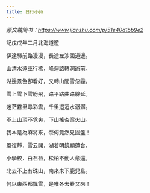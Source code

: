 ```yaml
---
title: 日行小詩
---
```


*原文载简书：<https://www.jianshu.com/p/51e40a1bb9e2>*

記戊戌年二月北海道遊

伊達驛前路漫漫，長途左涉國道邊。

山清水遠車行稀，峰迴路轉洞爺前。

湖邊景色卻看好，又轉山間雪忽霾。

雪上雪下雪紛飛，路平路曲路綿延。

迷茫霧里尋彩雲，千里迢迢水潺潺。

不上山頂不覓爽，下山搖杏案火山。

我本是為麻將來，奈何竟然見圓盤！

風復靜，雪云開，湖若明鏡顯蓮台。

小學校，白石苔，松柏不動人愈還。

北去不上有珠山，南來未下鹿兒島。

何以東西都飄雪，是唯冬去春又來！
